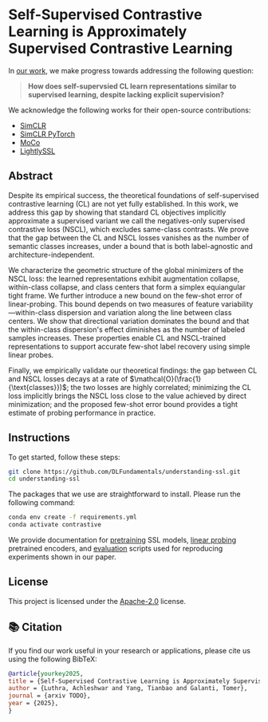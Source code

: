 # Self-Supervised Contrastive Learning is Approximately Supervised Contrastive Learning

In [our work](https://github.com/DLFundamentals/understanding-ssl), we make progress towards addressing the following question:

> **How does self-supervsied CL learn representations similar to supervised learning, despite lacking explicit supervision?**

We acknowledge the following works for their open-source contributions:

* [SimCLR](https://github.com/google-research/simclr)
* [SimCLR PyTorch](https://github.com/Spijkervet/SimCLR/tree/master)
* [MoCo](https://github.com/facebookresearch/moco)
* [LightlySSL](https://github.com/lightly-ai/lightly)

## Abstract

Despite its empirical success, the theoretical foundations of self-supervised contrastive learning (CL) are not yet fully established. In this work, we address this gap by showing that standard CL objectives implicitly approximate a supervised variant we call the negatives-only supervised contrastive loss (NSCL), which excludes same-class contrasts. We prove that the gap between the CL and NSCL losses vanishes as the number of semantic classes increases, under a bound that is both label-agnostic and architecture-independent.

We characterize the geometric structure of the global minimizers of the NSCL loss: the learned representations exhibit augmentation collapse, within-class collapse, and class centers that form a simplex equiangular tight frame. We further introduce a new bound on the few-shot error of linear-probing. This bound depends on two measures of feature variability—within-class dispersion and variation along the line between class centers. We show that directional variation dominates the bound and that the within-class dispersion's effect diminishes as the number of labeled samples increases. These properties enable CL and NSCL-trained representations to support accurate few-shot label recovery using simple linear probes.

Finally, we empirically validate our theoretical findings: the gap between CL and NSCL losses decays at a rate of $\mathcal{O}(\frac{1}{\text{classes}})$; the two losses are highly correlated; minimizing the CL loss implicitly brings the NSCL loss close to the value achieved by direct minimization; and the proposed few-shot error bound provides a tight estimate of probing performance in practice.

## Instructions

To get started, follow these steps:

```bash
git clone https://github.com/DLFundamentals/understanding-ssl.git
cd understanding-ssl
```

The packages that we use are straightforward to install. Please run the following command:

```bash
conda env create -f requirements.yml
conda activate contrastive
```

We provide documentation for [pretraining](https://github.com/DLFundamentals/understanding-ssl/blob/main/docs/pretraining.md) SSL models, [linear probing](https://github.com/DLFundamentals/understanding-ssl/blob/main/docs/linear_probing.md) pretrained encoders, and [evaluation](https://github.com/DLFundamentals/understanding-ssl/blob/main/docs/evaluation.md) scripts used for reproducing experiments shown in our paper.

## License

This project is licensed under the [Apache-2.0](https://github.com/DLFundamentals/understanding-ssl?tab=Apache-2.0-1-ov-file) license.

## 📚 Citation

If you find our work useful in your research or applications, please cite us using the following BibTeX:

```bibtex
@article{yourkey2025, 
title = {Self-Supervised Contrastive Learning is Approximately Supervised Contrastive Learning}, 
author = {Luthra, Achleshwar and Yang, Tianbao and Galanti, Tomer},
journal = {arxiv TODO}, 
year = {2025},
}
```